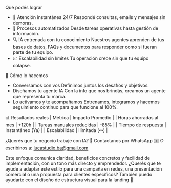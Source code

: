 Qué podés lograr
- 💬 Atención instantánea 24/7
Respondé consultas, emails y mensajes sin demoras.
- 📂 Procesos automatizados
Desde tareas operativas hasta gestión de información.
- 🔍 IA entrenada con tu conocimiento
Nuestros agentes aprenden de tus bases de datos, FAQs y documentos para responder como si fueran parte de tu equipo.
- 📈 Escalabilidad sin límites
Tu operación crece sin que tu equipo colapse.

🧩 Cómo lo hacemos
- Conversamos con vos
Definimos juntos los desafíos y objetivos.
- Diseñamos tu agente IA
Con la info que nos brindás, creamos un agente que representa tu marca.
- Lo activamos y te acompañamos
Entrenamos, integramos y hacemos seguimiento continuo para que funcione al 100%.

📊 Resultados reales
| Métrica | Impacto Promedio | 
| Horas ahorradas al mes | +120h | 
| Tareas manuales reducidas | -85% | 
| Tiempo de respuesta | Instantáneo (Ya) | 
| Escalabilidad | Ilimitada (∞) | 



¿Querés que tu negocio trabaje con IA?
📱 Contactanos por WhatsApp
✉️ O escribinos a: lucastudio.ba@gmail.com

Este enfoque comunica claridad, beneficios concretos y facilidad de implementación, con un tono más directo y emprendedor.
¿Querés que te ayude a adaptar este estilo para una campaña en redes, una presentación comercial o una propuesta para clientes específicos? También puedo ayudarte con el diseño de estructura visual para la landing 🚧
